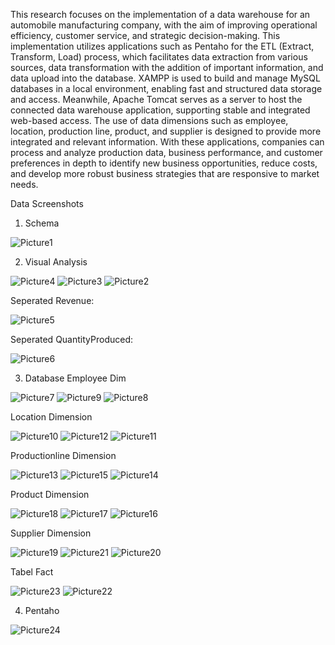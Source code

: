 This research focuses on the implementation of a data warehouse for an automobile manufacturing company, with the aim of improving operational efficiency, customer service, and strategic decision-making. This implementation utilizes applications such as Pentaho for the ETL (Extract, Transform, Load) process, which facilitates data extraction from various sources, data transformation with the addition of important information, and data upload into the database. XAMPP is used to build and manage MySQL databases in a local environment, enabling fast and structured data storage and access. Meanwhile, Apache Tomcat serves as a server to host the connected data warehouse application, supporting stable and integrated web-based access. The use of data dimensions such as employee, location, production line, product, and supplier is designed to provide more integrated and relevant information. With these applications, companies can process and analyze production data, business performance, and customer preferences in depth to identify new business opportunities, reduce costs, and develop more robust business strategies that are responsive to market needs.

Data Screenshots
1.	Schema

![Picture1](https://github.com/user-attachments/assets/16837ee4-26c1-422e-bf2c-da64ad355f3d)


2.	 Visual Analysis

![Picture4](https://github.com/user-attachments/assets/94c54946-4309-4ced-a1b9-b1cc4733ca83)
![Picture3](https://github.com/user-attachments/assets/7e891ccc-4d2f-49d0-a4b1-3a42d31da261)
![Picture2](https://github.com/user-attachments/assets/ed08228f-b799-4f64-ab1a-88cae16a7479)

Seperated Revenue:

![Picture5](https://github.com/user-attachments/assets/219c913d-2de3-4c6c-b1e6-090bc218ee18)

Seperated QuantityProduced:

![Picture6](https://github.com/user-attachments/assets/151b14ad-dd16-4b48-b348-d2393425e21f)

3.	Database
Employee Dim

![Picture7](https://github.com/user-attachments/assets/4db2e1e1-f959-4b0f-b168-fb8201b11d10)
![Picture9](https://github.com/user-attachments/assets/a9cc26fa-adc4-4121-bedd-5ee355658756)
![Picture8](https://github.com/user-attachments/assets/c4181944-108d-4714-b03d-44c9133482a7)

Location Dimension

![Picture10](https://github.com/user-attachments/assets/f6a6267d-1f36-4277-8907-5192e208e2be)
![Picture12](https://github.com/user-attachments/assets/e8be8017-5aff-40d5-8a14-2e3c8f0506f9)
![Picture11](https://github.com/user-attachments/assets/333fc341-516a-4344-823a-7acd20a35632)

Productionline Dimension

![Picture13](https://github.com/user-attachments/assets/b23d7d43-d0ab-4d8f-b341-ca2595aeaa0a)
![Picture15](https://github.com/user-attachments/assets/455d1d52-58a3-4155-9e38-0f8ea9559b5b)
![Picture14](https://github.com/user-attachments/assets/f621e73b-5e30-47d5-a546-adce2fb51db2)

Product Dimension

![Picture18](https://github.com/user-attachments/assets/2cc4751e-7077-470c-8fca-90f6b4fa05ae)
![Picture17](https://github.com/user-attachments/assets/0502b71d-ca1e-4304-8b59-41acb0aa01e2)
![Picture16](https://github.com/user-attachments/assets/31b1515a-f2cf-4acb-8335-995af69b24de)

Supplier Dimension

![Picture19](https://github.com/user-attachments/assets/6a41f669-a5e1-4163-b207-be50e93f1d08)
![Picture21](https://github.com/user-attachments/assets/28a1aab4-3b64-49f8-ae8b-5d61243a8329)
![Picture20](https://github.com/user-attachments/assets/158e8a84-465d-4f9c-95ba-fe3f4f58d11e)

Tabel Fact

![Picture23](https://github.com/user-attachments/assets/2564e811-31e7-4046-8637-3794447d4401)
![Picture22](https://github.com/user-attachments/assets/72938494-eae8-4b11-ad43-8c9314290ed6)

4.	Pentaho

![Picture24](https://github.com/user-attachments/assets/47c24bdd-77f6-4c52-841f-89c4179360ff)



